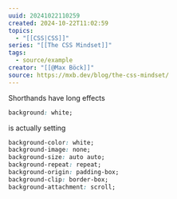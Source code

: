 ```yaml
---
uuid: 20241022110259
created: 2024-10-22T11:02:59
topics:
  - "[[CSS|CSS]]"
series: "[[The CSS Mindset]]"
tags:
  - source/example
creator: "[[@Max Böck]]"
source: https://mxb.dev/blog/the-css-mindset/
---
```


Shorthands have long effects
```css 
background: white;
```
is actually setting
```css
background-color: white;
background-image: none;
background-size: auto auto;
background-repeat: repeat;
background-origin: padding-box;
background-clip: border-box;
background-attachment: scroll;
```
